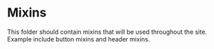 # Mixins

This folder should contain mixins that will be used throughout the site. Example include button mixins and header mixins.
